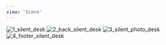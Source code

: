 ```yaml
---
view: 'Scene'
---
```


![1_silent_desk](lovemanifest/media/galleries/silent/1_silent_desk.jpg)
![2_back_silent_desk](lovemanifest/media/galleries/silent/2_back_silent_desk.jpg)
![3_silent_photo_desk](lovemanifest/media/galleries/silent/3_silent_photo_desk.jpg)
![4_footer_silent_desk](lovemanifest/media/galleries/silent/4_footer_silent_desk.jpg)
